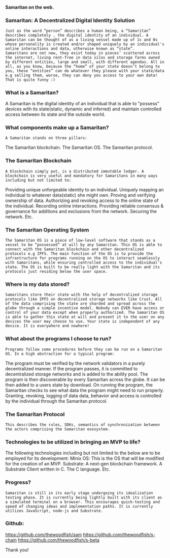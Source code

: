 #### Samaritan on the web.

### Samaritan: A Decentralized Digital Identity Solution

	Just as the word “person” describes a human being, a “Samaritan” describes completely , the digital identity of an individual. A Samaritan can be thought of as a living vessel made up of 1s and 0s whose personality is created and/or shaped uniquely by an individual's online interactions and data, otherwise known as “state”. 
	Samaritans are not new, they exist today in pieces’ scattered across the internet, living rent-free in data silos and storage farms owned by different entities, large and small, with different agendas. All in all, as you know, because the “home” of your state doesn’t belong to you, these “entities” can do whatever they please with your state/data e.g selling them, worse, they can deny you access to your own data! That is quite funny :)

### What is a Samaritan?
A Samaritan is the digital identity of an individual that is able to "possess" devices with its state(static, dynamic and inferred) and maintain controlled access between its state and the outside world.

### What components make up a Samaritan?
	A Samaritan stands on three pillars:
The Samaritan blockchain.
The Samaritan OS.
The Samaritan protocol.


### The Samaritan Blockchain
	A blockchain simply put, is a distributed immutable ledger. A blockchain is very useful and mandatory for Samaritans in many ways including but not limited to:
Providing unique unforgeable identity to an individual.
Uniquely mapping an individual to whatever data(static) she might own.
Proving and verifying ownership of data.
Authorizing and revoking access to the online state of the individual.
Recording online interactions.
Providing reliable consensus & governance for additions and exclusions from the network.
Securing the network. 
Etc.

### The Samaritan Operating System
	The Samaritan OS is a piece of low-level software that stands as a vessel to be “possessed” at will by any Samaritan. This OS is able to connect with the Samaritan blockchain and other decentralized protocols e.g IPFS. The main function of the OS is to provide the infrastructure for programs running on the OS to interact seamlessly with Samaritans, while ensuring controlled access to the individual’s state. The OS is built to be really light with the Samaritan and its protocols just residing below the user space.

### Where is my data stored?
	Samaritans store their state with the help of decentralized storage protocols like IPFS on decentralized storage networks like Crust. All of the data comprising the state are sharded and spread across the globe through a simple incentive model. Nobody can EVER have access or control of your data except when properly authorized. The Samaritan OS is able to gather this state at will and present it to the user on any devices the user may choose to use. Your state is independent of any device. It is everywhere and nowhere!

### What about the programs I choose to run?
	Programs follow some procedures before they can be run on a Samaritan OS. In a high abstraction for a typical program:
The program must be verified by the network validators in a purely decentralized manner.
If the program passes, it is committed to decentralized storage networks and is added to the ability pool.
The program is then discoverable by every Samaritan across the globe.
It can be then added to a users state by download.
On running the program, the Samaritan checks to see what data the program might need to run properly. 
Granting, revoking, logging of data data, behavior and access is controlled by the individual through the Samaritan protocol.

### The Samaritan Protocol
	This describes the rules, SDKs, semantics of synchronization between the actors comprising the Samaritan exosystem.

### Technologies to be utilized in bringing an MVP to life?
The following technologies including but not limited to the below are to be employed for its development:
Minix OS: This is the OS that will be modified for the creation of an MVP.
Substrate: A next-gen blockchain framework.
A Substrate Client written in C.
The C language.
Etc.


### Progress?
	Samaritan is still in its early stage undergoing its idealization testing phase. It is currently being lightly built with its client as a simulated terminal on a browser. This encourages quick-testing and speed of changing ideas and implementation paths. It is currently utilizes JavaScript, node-js and Substrate.


### Github:
https://github.com/thewoodfish/sam
https://github.com/thewoodfish/s-chain
https://github.com/thewoodfish/s-beta

Thank you!
